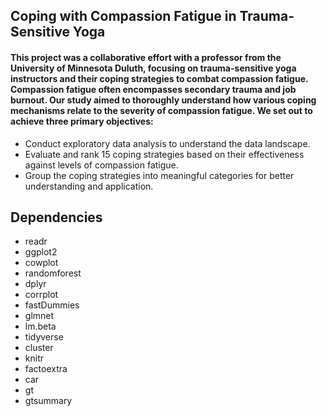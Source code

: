 ## Coping with Compassion Fatigue in Trauma-Sensitive Yoga
#### This project was a collaborative effort with a professor from the University of Minnesota Duluth, focusing on trauma-sensitive yoga instructors and their coping strategies to combat compassion fatigue. Compassion fatigue often encompasses secondary trauma and job burnout. Our study aimed to thoroughly understand how various coping mechanisms relate to the severity of compassion fatigue. We set out to achieve three primary objectives:
- Conduct exploratory data analysis to understand the data landscape.
- Evaluate and rank 15 coping strategies based on their effectiveness against levels of compassion fatigue.
- Group the coping strategies into meaningful categories for better understanding and application.

## Dependencies 
- readr
- ggplot2
- cowplot
- randomforest
- dplyr
- corrplot
- fastDummies
- glmnet
- lm.beta
- tidyverse
- cluster
- knitr
- factoextra
- car
- gt
- gtsummary






